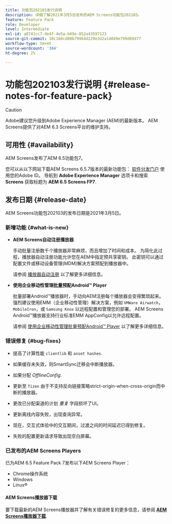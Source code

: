 ```yaml
---
title: 功能包202103发行说明
description: 详细了解2021年3月5日发布的AEM Screens功能包202103。
feature: Feature Pack
role: Developer
level: Intermediate
exl-id: a8741cc7-de4f-4e5a-b69e-852a43597123
source-git-commit: 10c168cd00b79964d229e3d2a14049e799d89d77
workflow-type: tm+mt
source-wordcount: '384'
ht-degree: 2%

---
```


# 功能包202103发行说明 {#release-notes-for-feature-pack}

>[!CAUTION]
>Adobe建议您升级到Adobe Experience Manager (AEM)的最新版本。 AEM Screens提供了对AEM 6.3 Screens平台的维护支持。

## 可用性 {#availability}

AEM Screens发布了AEM 6.5功能包7。

您可以从以下网站下载AEM Screens 6.5.7版本的最新功能包： [软件分发门户](https://experience.adobe.com/#/downloads/content/software-distribution/en/aem.html) 使用您的Adobe ID。 导航到 **Adobe Experience Manager** 选项卡和搜索 **Screens** 获取标题为 **AEM 6.5 Screens FP7**.

## 发布日期 {#release-date}

AEM Screens功能包202103的发布日期是2021年3月5日。

### 新增功能 {#what-is-new}

* **AEM Screens自动注册播放器**

  手动批量注册数千个播放器非常麻烦，而且增加了时间和成本。 为简化此过程，播放器自动注册功能允许您在AEM中指定预共享密钥。 此密钥可以通过配置文件或移动设备管理(MDM)解决方案预配到播放器中。

  请参阅 [播放器自动注册](/help/user-guide/auto-registration-players.md) 以了解更多详细信息。


* **使用企业移动性管理批量预配Android™ Player**

  批量部署Android™播放器时，手动向AEM注册每个播放器会变得繁琐起来。 强烈建议使用EMM（企业移动性管理）解决方案，例如 `VMWare Airwatch`， `MobileIron`，或 `Samsung Knox` 以远程配置和管理您的部署。 AEM Screens Android™播放器支持行业标准EMM AppConfig以允许远程配置。

  请参阅 [使用企业移动性管理批量预配Android™ Player](/help/user-guide/implementing-android-player.md#implementation) 以了解更多详细信息。


### 错误修复 {#bug-fixes}

* 提高了计算性能 `clientlib` 和 `asset hashes`.

* 如果缓存未失效，则SmartSync迁移会中断播放器。

* 如果分配 *OfflineConfig*.

* 更新至 `Tizen` 由于不支持反向链接策略strict-origin-when-cross-origin而中断的播放器。

* 更改已分配渠道的计划 *重复* 字段损坏了UI。

* 更新离线内容失败，出现查询异常。

* 现在，交互式体验中的交互期间，过渡之间的时间延迟已得到修复。

* 失败的配置更新请求导致出现空白屏幕。

### 已发布的AEM Screens Players

已为AEM 6.5 Feature Pack 7发布以下AEM Screens Player：

* Chrome操作系统
* Windows
* Linux®

#### AEM Screens播放器下载

要下载最新的AEM Screens播放器并了解有关错误修复的更多信息，请参阅 **[AEM Screens播放器下载](https://download.macromedia.com/screens/index.html)**.
